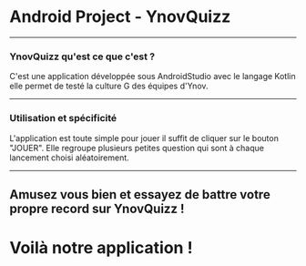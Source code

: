 # Android Project - YnovQuizz

--------------------------------------------------

### YnovQuizz qu'est ce que c'est ?

C'est une application développée sous AndroidStudio avec le langage Kotlin elle permet de testé la culture G des équipes d'Ynov.

-----------------------------------------------------------------

### Utilisation et spécificité 

L'application est toute simple pour jouer il suffit de cliquer sur le bouton "JOUER".
Elle regroupe plusieurs petites question qui sont à chaque lancement choisi aléatoirement.

-----------------------



## Amusez vous bien et essayez de battre votre propre record sur YnovQuizz !

# Voilà notre application !



